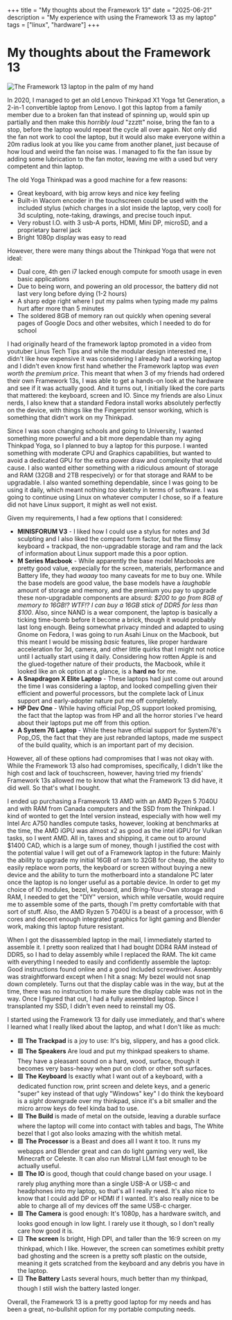 +++
title = "My thoughts about the Framework 13"
date = "2025-06-21"
description = "My experience with using the Framework 13 as my laptop"
tags = ["linux", "hardware"]
+++

# My thoughts about the Framework 13

![The Framework 13 laptop in the palm of my hand](img/framework.jpeg)

In 2020, I managed to get an old Lenovo Thinkpad X1 Yoga 1st Generation, a 2-in-1 convertible laptop from Lenovo. I got this laptop from a family member due to a broken fan that instead of spinning up, would spin up partially and then make this *horribly loud* "zzztt" noise, bring the fan to a stop, before the laptop would repeat the cycle all over again. Not only did the fan not work to cool the laptop, but it would also make everyone within a 20m radius look at you like you came from another planet, just because of how loud and weird the fan noise was. I managed to fix the fan issue by adding some lubrication to the fan motor, leaving me with a used but very competent and thin laptop.

The old Yoga Thinkpad was a good machine for a few reasons:
- Great keyboard, with big arrow keys and nice key feeling
- Built-in Wacom encoder in the touchscreen could be used with the included stylus (which charges in a slot inside the laptop, very cool) for 3d sculpting, note-taking, drawings, and precise touch input.
- Very robust I.O. with 3 usb-A ports, HDMI, Mini DP, microSD, and a proprietary barrel jack
- Bright 1080p display was easy to read

However, there were many things about the Thinkpad Yoga that were not ideal:
- Dual core, 4th gen i7 lacked enough compute for smooth usage in even basic applications
- Due to being worn, and powering an old processor, the battery did not last very long before dying (1-2 hours)
- A sharp edge right where I put my palms when typing made my palms hurt after more than 5 minutes
- The soldered 8GB of memory ran out quickly when opening several pages of Google Docs and other websites, which I needed to do for school

I had originally heard of the framework laptop promoted in a video from youtuber Linus Tech Tips and while the modular design interested me, I didn't like how expensive it was considering I already had a working laptop and I didn't even know first hand whether the Framework laptop was *even worth the premium price*. This meant that when 3 of my friends had ordered their own Framework 13s, I was able to get a hands-on look at the hardware and see if it was actually good. And it turns out, I initially liked the core parts that mattered: the keyboard, screen and IO. Since my friends are also Linux nerds, I also knew that a standard Fedora install works absolutely perfectly on the device, with things like the Fingerprint sensor working, which is something that didn't work on my Thinkpad.

Since I was soon changing schools and going to University, I wanted something more powerful and a bit more dependable than my aging Thinkpad Yoga, so I planned to buy a laptop for this purpose. I wanted something with moderate CPU and Graphics capabilities, but wanted to avoid a dedicated GPU for the extra power draw and complexity that would cause. I also wanted either something with a ridiculous amount of storage and RAM (32GB and 2TB respecively) or for that storage and RAM to be upgradable. I also wanted something dependable, since I was going to be using it daily, which meant nothing *too* sketchy in terms of software. I was going to continue using Linux on whatever computer I chose, so if a feature did not have Linux support, it might as well not exist.

Given my requirements, I had a few options that I considered:
- **MINISFORUM V3** - I liked how I could use a stylus for notes and 3d sculpting and I also liked the compact form factor, but the flimsy keyboard + trackpad, the non-upgradable storage and ram and the lack of information about Linux support made this a poor option.
- **M Series Macbook** - While apparently the base model Macbooks are pretty good value, expecially for the screen, materials, performance and Battery life, they had *waaay* too many caveats for me to buy one. While the base models are good value, the base models have a *laughable* amount of storage and memory, and the premium you pay to upgrade these non-upgradable components are absurd: *$200 to go from 8GB of memory to 16GB!? WTF!? I can buy a 16GB stick of DDR5 for less than $100*. Also, since NAND is a wear component, the laptop is basically a ticking time-bomb before it become a brick, though it would probably last long enough. Being somewhat privacy minded and adapted to using Gnome on Fedora, I was going to run Asahi Linux on the Macbook, but this meant I would be missing *basic* features, like proper hardware acceleration for 3d, camera, and other little quirks that I might not notice until I actually start using it daily. Considering how rotten Apple is and the glued-together nature of their products, the Macbook, while it looked like an ok option at a glance, is a **hard no** for me.
- **A Snapdragon X Elite Laptop** - These laptops had just come out around the time I was considering a laptop, and looked compelling given their efficient and powerful processors, but the complete lack of Linux support and early-adopter nature put me off completely.
- **HP Dev One** - While having official Pop_OS support looked promising, the fact that the laptop was from HP and all the horror stories I've heard about their laptops put me off from this option.
- **A System 76 Laptop** - While these have official support for System76's Pop_OS, the fact that they are just rebranded laptops, made me suspect of the build quality, which is an important part of my decision.

However, all of these options had compromises that I was not okay with. While the Framework 13 also had compromises, specifically, I didn't like the high cost and lack of touchscreen, however, having tried my friends' Framework 13s allowed me to know that what the Framework 13 did have, it did well. So that's what I bought.

I ended up purchasing a Framework 13 AMD with an AMD Ryzen 5 7040U and with RAM from Canada computers and the SSD from the Thinkpad. I kind of wonted to get the Intel version instead, especially with how well my Intel Arc A750 handles compute tasks, however, looking at benchmarks at the time, the AMD iGPU was almost x2 as good as the intel iGPU for Vulkan tasks, so I went AMD. All in, taxes and shipping, it came out to around $1400 CAD, which is a large sum of money, though I justified the cost with the potential value I will get out of a Framework laptop in the future: Mainly the ability to upgrade my initial 16GB of ram to 32GB for cheap, the ability to easily replace worn ports, the keyboard or screen without buying a new device and the ability to turn the motherboard into a standalone PC later once the laptop is no longer useful as a portable device. In order to get my choice of IO modules, bezel, keyboard, and Bring-Your-Own storage and RAM, I needed to get the "DIY" version, which while versatile, would require me to assemble some of the parts, though I'm pretty comfortable with that sort of stuff. Also, the AMD Ryzen 5 7040U is a beast of a processor, with 6 cores and decent enough integrated graphics for light gaming and Blender work, making this laptop future resistant.

When I got the disassembled laptop in the mail, I immediately started to assemble it. I pretty soon realized that I had bought DDR4 RAM instead of DDR5, so I had to delay assembly while I replaced the RAM. The kit came with everything I needed to easily and confidently assemble the laptop: Good instructions found online and a good included screwdriver. Assembly was straightforward except when I hit a snag: My bezel would not snap down completely. Turns out that the display cable was in the way, but at the time, there was no instruction to make sure the display cable was not in the way. Once I figured that out, I had a fully assembled laptop. Since I transplanted my SSD, I didn't even need to reinstall my OS.

I started using the Framework 13 for daily use immediately, and that's where I learned what I really liked about the laptop, and what I don't like as much:
- 🟩 **The Trackpad** is a joy to use: It's big, slippery, and has a good click. 
- 🟩 **The Speakers** Are loud and put my thinkpad speakers to shame. They have a pleasant sound on a hard, wood, surface, though it becomes very bass-heavy when put on cloth or other soft surfaces.
- 🟩 **The Keyboard** Is exactly what I want out of a keyboard, with a dedicated function row, print screen and delete keys, and a generic "super" key instead of that ugly "Windows" key" I do think the keyboard is a *sight* downgrade over my thinkpad, since it's a bit smaller and the micro arrow keys do feel kinda bad to use.
- 🟩 **The Build** is made of metal on the outside, leaving a durable surface where the laptop will come into contact with tables and bags, The White bezel that I got also looks amazing with the whitish metal.
- 🟩 **The Processor** is a Beast and does all I want it too. It runs my webapps and Blender great and can do light gaming very well, like Minecraft or Celeste. It can also run Mistral LLM fast enough to be actually useful.
- 🟩 **The IO** is good, though that could change based on your usage. I rarely plug anything more than a single USB-A or USB-c and headphones into my laptop, so that's all I really need.  It's also nice to know that I could add DP or HDMI if I wanted. It's also really nice to be able to charge all of my devices off the same USB-c charger.
- 🟩 **The Camera** is good enough: It's 1080p, has a hardware switch, and looks good enough in low light. I rarely use it though, so I don't really care how good it is.
- 🟨 **The screen** Is bright, High DPI, and taller than the 16:9 screen on my thinkpad, which I like. However, the screen can sometimes exhibit pretty bad ghosting and the screen is a pretty soft plastic on the outside, meaning it gets scratched from the keyboard and any debris you have in the laptop.
- 🟨 **The Battery** Lasts several hours, much better than my thinkpad, though I still wish the battery lasted longer.

Overall, the Framework 13 is a pretty good laptop for my needs and has been a great, no-bullshit option for my portable computing needs.
